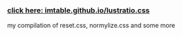 ### [click here: imtable.github.io/lustratio.css](https://imtable.github.io/lustratio/)

my compilation of reset.css, normylize.css and some more
